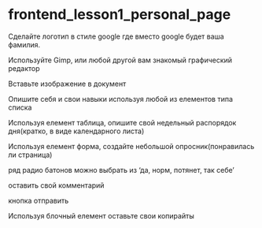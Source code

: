 # frontend_lesson1_personal_page

Сделайте логотип в стиле google где вместо google будет ваша фамилия.

Используйте Gimp, или любой другой вам знакомый графический редактор

Вставьте изображение в документ

Опишите себя и свои навыки используя любой из елементов типа списка

Используя елемент таблица, опишите свой недельный распорядок дня(кратко, в виде календарного листа)

Используя елемент форма, создайте небольшой опросник(понравилась ли страница)

ряд радио батонов можно выбрать из ‘да, норм, потянет, так себе’

оставить свой комментарий

кнопка отправить

Используя блочный елемент оставьте свои копирайты
